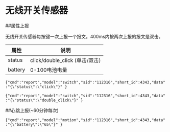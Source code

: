 # 无线开关传感器


##属性上报

无线开关传感器每按键一次上报一个报文。400ms内按两次上报的报文是双击。

| 属性 | 说明 |
| --- | --- |
| status | click/double_click    (单击/双击) |
| battery | 0-100电池电量 |

```{"cmd":"report","model":"switch","sid":"112316","short_id":4343,"data":"{\"status\":\"click\"}" }```

```{"cmd":"report","model":"switch","sid":"112316","short_id":4343,"data":"{\"status\":\"double_click\"}" }```

##心跳上报(~60分钟每次)

```{"cmd":"report","model":"motion","sid":"112316","short_id":4343,"data":"{\"battery\":\"65\"}" }```



